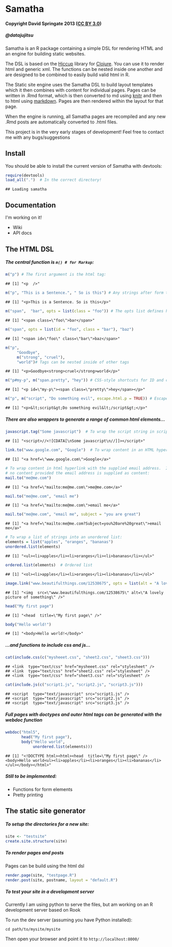 Samatha
=======

#### Copyright David Springate 2013 ([CC BY 3.0](creativecommons.org/licenses/by/3.0))
##### @datajujitsu

Samatha is an R package containing a simple DSL for rendering HTML and an engine for building static websites. 

The DSL is based on the [Hiccup](http://github.com/weavejester/hiccup) library for [Clojure](clojure.org).  You can use it to render html and generic xml.  The functions can be nested inside one another and are designed to be combined to easily build valid html in R.

The Static site engine uses the Samatha DSL to build layout templates which it then combines with content for individual pages.  Pages can be written in .Rmd format, which is then converted to md using [knitr]() and then to html using [markdown](). Pages are then rendered within the layout for that page. 

When the engine is running, all Samatha pages are recompiled and any new .Rmd posts are automatically converted to .html files.


This project is in the very early stages of development! Feel free to contact me with any bugs/suggestions

## Install

You should be able to install the current version of Samatha with devtools:


```r
require(devtools)
load_all(".")  # In the correct directory!
```

```
## Loading samatha
```


## Documentation

I'm working on it!

* Wiki
* API docs

## The HTML DSL

##### The central function is `m() # for Markup`:


```r
m("p") # The first argument is the html tag:
```

```
## [1] "<p  />"
```

```r
m("p", "This is a Sentence.", " So is this") # Any strings after form the content of the tag:
```

```
## [1] "<p>This is a Sentence. So is this</p>"
```

```r
m("span",  "bar", opts = list(class = "foo")) # The opts list defines html tag attributes
```

```
## [1] "<span class=\"foo\">bar</span>"
```

```r
m("span", opts = list(id = "foo", class = "bar"), "baz") 
```

```
## [1] "<span id=\"foo\" class=\"bar\">baz</span>"
```

```r
m("p", 
     "Goodbye", 
     m("strong", "cruel"), 
     "world")# Tags can be nested inside of other tags
```

```
## [1] "<p>Goodbye<strong>cruel</strong>world</p>"
```

```r
m("p#my-p", m("span.pretty", "hey")) # CSS-style shortcuts for ID and class
```

```
## [1] "<p id=\"my-p\"><span class=\"pretty\">hey</span></p>"
```

```r
m("p", m("script", "Do something evil", escape.html.p = TRUE)) # Escape a tag using escape.html.p = TRUE
```

```
## [1] "<p>&lt;script&gt;Do something evil&lt;/script&gt;</p>"
```


##### There are also wrappers to generate a range of common html elements...


```r
javascript.tag("Some javascript")  # To wrap the script string in script tags and a CDATA section
```

```
## [1] "<script>//<![CDATA[\nSome javascript\n//]]></script>"
```

```r
link.to("www.google.com", "Google")  # To wrap content in an HTML hyperlink with the supplied URL
```

```
## [1] "<a href=\"www.google.com\">Google</a>"
```

```r
# To wrap content in html hyperlink with the supplied email address.  If
# no content provided the email address is supplied as content:
mail.to("me@me.com")
```

```
## [1] "<a href=\"mailto:me@me.com\">me@me.com</a>"
```

```r
mail.to("me@me.com", "email me")
```

```
## [1] "<a href=\"mailto:me@me.com\">email me</a>"
```

```r
mail.to("me@me.com", "email me", subject = "you are great")
```

```
## [1] "<a href=\"mailto:me@me.com?Subject=you%20are%20great\">email me</a>"
```

```r
# To wrap a list of strings into an unordered list:
elements = list("apples", "oranges", "bananas")
unordered.list(elements)
```

```
## [1] "<ul><li>apples</li><li>oranges</li><li>bananas</li></ul>"
```

```r
ordered.list(elements)  # Ordered list
```

```
## [1] "<ol><li>apples</li><li>oranges</li><li>bananas</li></ol>"
```

```r
image.link("www.beautifulthings.com/12538675", opts = list(alt = "A lovely picture of something"))  # link to an image
```

```
## [1] "<img  src=\"www.beautifulthings.com/12538675\" alt=\"A lovely picture of something\" />"
```

```r
head("My first page")
```

```
## [1] "<head  title=\"My first page\" />"
```

```r
body("Hello world!")
```

```
## [1] "<body>Hello world!</body>"
```


##### ...and functions to include css and js...


```r
cat(include.css(c("mysheeet.css", "sheet2.css", "sheet3.css")))
```

```
## <link  type="text/css" href="mysheeet.css" rel="stylesheet" />
## <link  type="text/css" href="sheet2.css" rel="stylesheet" />
## <link  type="text/css" href="sheet3.css" rel="stylesheet" />
```

```r
cat(include.js(c("script1.js", "script2.js", "script3.js")))
```

```
## <script  type="text/javascript" src="script1.js" />
## <script  type="text/javascript" src="script2.js" />
## <script  type="text/javascript" src="script3.js" />
```


##### Full pages with doctypes and outer html tags can be generated with the webdoc function


```r
webdoc("html5",
       head("My first page"),
       body("Hello world",
            unordered.list(elements)))
```

```
## [1] "<!DOCTYPE html><html><head  title=\"My first page\" /><body>Hello world<ul><li>apples</li><li>oranges</li><li>bananas</li></ul></body></html>"
```



##### Still to be implemented:

* Functions for form elements
* Pretty printing

## The static site generator

##### To setup the directories for a new site:


```r
site <- "testsite"
create.site.structure(site)
```


##### To render pages and posts

Pages can be build using the html dsl

```r
render.page(site, "testpage.R")
render.post(site, postname, layout = "default.R")
```


##### To test your site in a development server

Currently I am using python to serve the files, but am working on an R development server based on Rook

To run the dev server (assuming you have Python installed):

```
cd path/to/mysite/mysite

```
Then open your browser and point it to `http://localhost:8000/`


